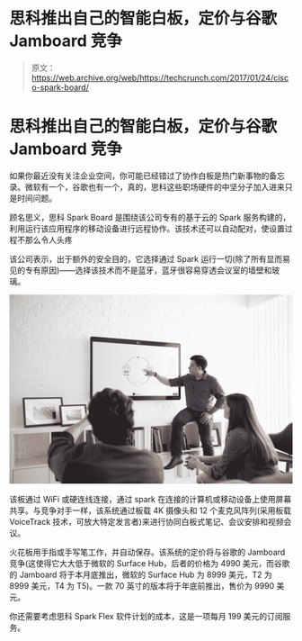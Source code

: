 # 思科推出自己的智能白板，定价与谷歌 Jamboard  竞争

> 原文：<https://web.archive.org/web/https://techcrunch.com/2017/01/24/cisco-spark-board/>

# 思科推出自己的智能白板，定价与谷歌 Jamboard 竞争

如果你最近没有关注企业空间，你可能已经错过了协作白板是热门新事物的备忘录。微软有一个，谷歌也有一个，真的，思科这些职场硬件的中坚分子加入进来只是时间问题。

顾名思义，思科 Spark Board 是围绕该公司专有的基于云的 Spark 服务构建的，利用运行该应用程序的移动设备进行远程协作。该技术还可以自动配对，使设置过程不那么令人头疼

该公司表示，出于额外的安全目的，它选择通过 Spark 运行一切(除了所有显而易见的专有原因)——选择该技术而不是蓝牙，蓝牙很容易穿透会议室的墙壁和玻璃。

![Darling](img/e812eed734fe167db79fdae2e330fed1.png)

该板通过 WiFi 或硬连线连接，通过 spark 在连接的计算机或移动设备上使用屏幕共享。与竞争对手一样，该系统通过板载 4K 摄像头和 12 个麦克风阵列(采用板载 VoiceTrack 技术，可放大特定发言者)来进行协同白板式笔记、会议安排和视频会议。

火花板用手指或手写笔工作，并自动保存。该系统的定价将与谷歌的 Jamboard 竞争(这使得它大大低于微软的 Surface Hub，后者的价格为 4990 美元，而谷歌的 Jamboard 将于本月底推出，微软的 Surface Hub 为 8999 美元，T2 为 8999 美元，T4 为 T5)。一款 70 英寸的版本将于年底前推出，售价为 9990 美元。

你还需要考虑思科 Spark Flex 软件计划的成本，这是一项每月 199 美元的订阅服务。